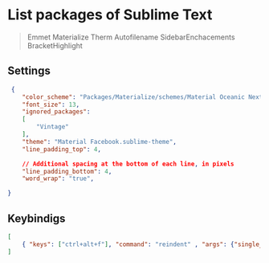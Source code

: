# List packages of Sublime Text

> Emmet
> Materialize
> Therm
> Autofilename
> SidebarEnchacements
> BracketHighlight  

## Settings 
```json
 {
	"color_scheme": "Packages/Materialize/schemes/Material Oceanic Next.tmTheme",
	"font_size": 13,
	"ignored_packages":
	[
		"Vintage"
	],
	"theme": "Material Facebook.sublime-theme",
	"line_padding_top": 4,

    // Additional spacing at the bottom of each line, in pixels
    "line_padding_bottom": 4,
    "word_wrap": "true",

}

```

## Keybindigs
```json
[
	{ "keys": ["ctrl+alt+f"], "command": "reindent" , "args": {"single_line": false}}
]
```

